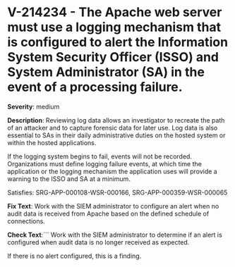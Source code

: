 # V-214234 - The Apache web server must use a logging mechanism that is configured to alert the Information System Security Officer (ISSO) and System Administrator (SA) in the event of a processing failure.

**Severity**: medium

**Description**:
Reviewing log data allows an investigator to recreate the path of an attacker and to capture forensic data for later use. Log data is also essential to SAs in their daily administrative duties on the hosted system or within the hosted applications.

If the logging system begins to fail, events will not be recorded. Organizations must define logging failure events, at which time the application or the logging mechanism the application uses will provide a warning to the ISSO and SA at a minimum.

Satisfies: SRG-APP-000108-WSR-000166, SRG-APP-000359-WSR-000065

**Fix Text**:
Work with the SIEM administrator to configure an alert when no audit data is received from Apache based on the defined schedule of connections.

**Check Text**:```
Work with the SIEM administrator to determine if an alert is configured when audit data is no longer received as expected.

If there is no alert configured, this is a finding.
```